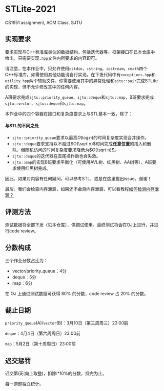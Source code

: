 # STLite-2021
CS1951 assignment, ACM Class, SJTU

## 实现要求

要求实现与C++标准库类似的数据结构，包括迭代器等。框架接口在已本仓库中给出，只需要实现`.hpp`文件内所要求的内容即可。

请注意，在本作业中，只允许使用`cstdio`，`cstring`，`iostream`，`cmath`四个C++标准库，如需使用其他功能请自行实现。在下发代码中有`exceptions.hpp`和`utility.hpp`两个辅助文件，你需要使用其中的异常处理和`sjtu::pair`完成STLite的实现，但不允许修改其中的任何内容。

A班要求完成`sjtu::priority_queue`、`sjtu::deque`和`sjtu::map`，B班要求完成`sjtu::vector`、`sjtu::deque`和`sjtu::map`。

本作业中的四个容器在接口和复杂度要求上与STL基本一致，除了：

#### 与STL的不同之处

- `sjtu::priority_queue`要求以最高$O(\log n)$的时间复杂度实现合并操作。
- `sjtu::deque`要求支持以不超过$O(\sqrt n)$时间完成**任意位置**的插入和删除，但随机访问的时间复杂度要求降低为$O(\sqrt n)$。
- `sjtu::deque`的迭代器在首尾操作后也会失效。
- `sjtu::map`的实现B班要求平衡化（可使用AVL树、红黑树、AA树等），A班要求使用红黑树完成。

因此，如果对内容有任何疑问，可以参考STL，或是在这里提出issue，谢谢！

最后，我们会检查内存泄漏，如果还不会测内存泄漏，可以看教程[如何检测内存泄漏？](./tutorials/detect-memory-leak/detect-memory-leak.md)


## 评测方法

测试数据将全部下发（见本仓库），供调试使用。最终测试将会在OJ上进行，并进行code review。

## 分数构成

三个作业分数占比为：

-  vector/priority_queue：4分
- deque：5分
- map：6分

在 OJ 上通过测试数据可获得 80% 的分数，code review 占 20% 的分数。

## 截止日期

`priority_queue`(A)/`vector`(B)：3月10日（第三周周三）23:00前

`deque`：4月4日（第六周周日）23:00前

`map`：5月2日（第十周周日）23:00前

## 迟交惩罚

迟交第i天(向上取整)，扣除i*10%的分数，扣完为止。

每一道题独立统计。
